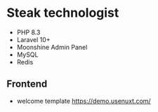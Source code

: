 # Steak technologist
- PHP 8.3
- Laravel 10+
- Moonshine Admin Panel
- MySQL
- Redis


## Frontend
- welcome template https://demo.usenuxt.com/
